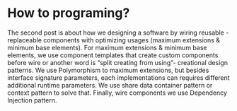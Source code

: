 # How to programing?

The second post is about how we designing a software by wiring reusable - replaceable components with optimizing usages (maximum extensions & minimum base elements). For maximum extensions & minimum base elements, we use component templates that create custom components before wire or another word is “split creating from using”- creational design patterns. We use Polymorphism to maximum extensions, but besides interface signature parameters, each implementations can requires different additional runtime parameters. We use share data container pattern or context pattern to solve that. Finally, wire components we use Dependency Injection pattern.
